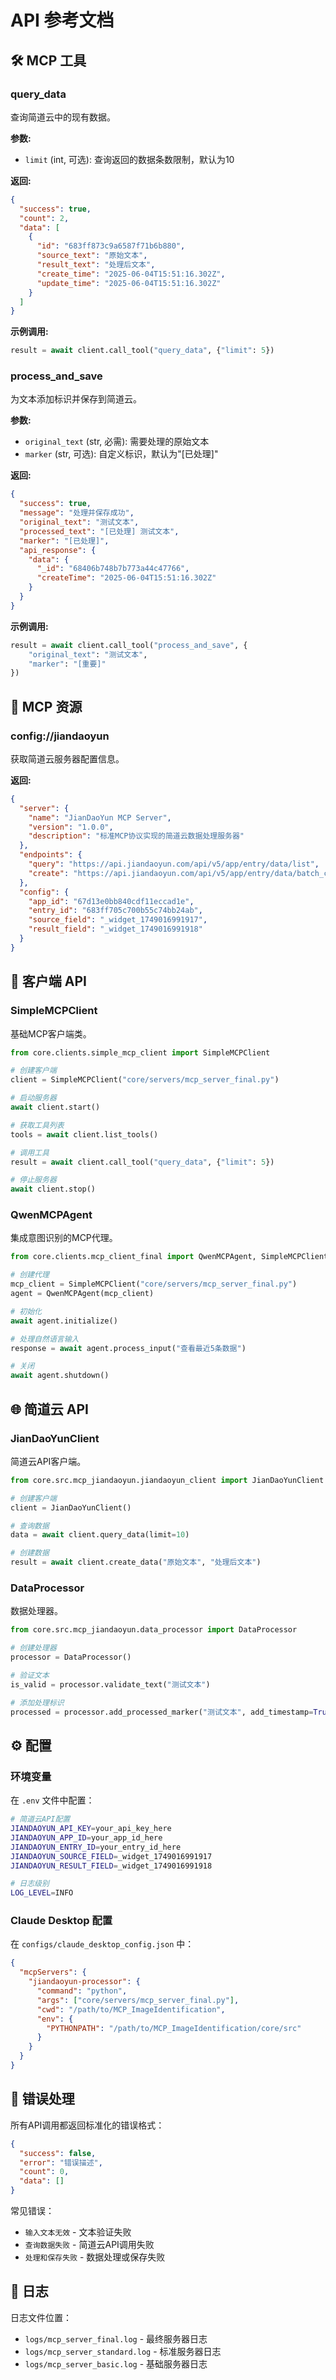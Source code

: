 # API 参考文档

## 🛠️ MCP 工具

### query_data

查询简道云中的现有数据。

**参数:**
- `limit` (int, 可选): 查询返回的数据条数限制，默认为10

**返回:**
```json
{
  "success": true,
  "count": 2,
  "data": [
    {
      "id": "683ff873c9a6587f71b6b880",
      "source_text": "原始文本",
      "result_text": "处理后文本",
      "create_time": "2025-06-04T15:51:16.302Z",
      "update_time": "2025-06-04T15:51:16.302Z"
    }
  ]
}
```

**示例调用:**
```python
result = await client.call_tool("query_data", {"limit": 5})
```

### process_and_save

为文本添加标识并保存到简道云。

**参数:**
- `original_text` (str, 必需): 需要处理的原始文本
- `marker` (str, 可选): 自定义标识，默认为"[已处理]"

**返回:**
```json
{
  "success": true,
  "message": "处理并保存成功",
  "original_text": "测试文本",
  "processed_text": "[已处理] 测试文本",
  "marker": "[已处理]",
  "api_response": {
    "data": {
      "_id": "68406b748b7b773a44c47766",
      "createTime": "2025-06-04T15:51:16.302Z"
    }
  }
}
```

**示例调用:**
```python
result = await client.call_tool("process_and_save", {
    "original_text": "测试文本",
    "marker": "[重要]"
})
```

## 📁 MCP 资源

### config://jiandaoyun

获取简道云服务器配置信息。

**返回:**
```json
{
  "server": {
    "name": "JianDaoYun MCP Server",
    "version": "1.0.0",
    "description": "标准MCP协议实现的简道云数据处理服务器"
  },
  "endpoints": {
    "query": "https://api.jiandaoyun.com/api/v5/app/entry/data/list",
    "create": "https://api.jiandaoyun.com/api/v5/app/entry/data/batch_create"
  },
  "config": {
    "app_id": "67d13e0bb840cdf11eccad1e",
    "entry_id": "683ff705c700b55c74bb24ab",
    "source_field": "_widget_1749016991917",
    "result_field": "_widget_1749016991918"
  }
}
```

## 🔧 客户端 API

### SimpleMCPClient

基础MCP客户端类。

```python
from core.clients.simple_mcp_client import SimpleMCPClient

# 创建客户端
client = SimpleMCPClient("core/servers/mcp_server_final.py")

# 启动服务器
await client.start()

# 获取工具列表
tools = await client.list_tools()

# 调用工具
result = await client.call_tool("query_data", {"limit": 5})

# 停止服务器
await client.stop()
```

### QwenMCPAgent

集成意图识别的MCP代理。

```python
from core.clients.mcp_client_final import QwenMCPAgent, SimpleMCPClient

# 创建代理
mcp_client = SimpleMCPClient("core/servers/mcp_server_final.py")
agent = QwenMCPAgent(mcp_client)

# 初始化
await agent.initialize()

# 处理自然语言输入
response = await agent.process_input("查看最近5条数据")

# 关闭
await agent.shutdown()
```

## 🌐 简道云 API

### JianDaoYunClient

简道云API客户端。

```python
from core.src.mcp_jiandaoyun.jiandaoyun_client import JianDaoYunClient

# 创建客户端
client = JianDaoYunClient()

# 查询数据
data = await client.query_data(limit=10)

# 创建数据
result = await client.create_data("原始文本", "处理后文本")
```

### DataProcessor

数据处理器。

```python
from core.src.mcp_jiandaoyun.data_processor import DataProcessor

# 创建处理器
processor = DataProcessor()

# 验证文本
is_valid = processor.validate_text("测试文本")

# 添加处理标识
processed = processor.add_processed_marker("测试文本", add_timestamp=True)
```

## ⚙️ 配置

### 环境变量

在 `.env` 文件中配置：

```bash
# 简道云API配置
JIANDAOYUN_API_KEY=your_api_key_here
JIANDAOYUN_APP_ID=your_app_id_here
JIANDAOYUN_ENTRY_ID=your_entry_id_here
JIANDAOYUN_SOURCE_FIELD=_widget_1749016991917
JIANDAOYUN_RESULT_FIELD=_widget_1749016991918

# 日志级别
LOG_LEVEL=INFO
```

### Claude Desktop 配置

在 `configs/claude_desktop_config.json` 中：

```json
{
  "mcpServers": {
    "jiandaoyun-processor": {
      "command": "python",
      "args": ["core/servers/mcp_server_final.py"],
      "cwd": "/path/to/MCP_ImageIdentification",
      "env": {
        "PYTHONPATH": "/path/to/MCP_ImageIdentification/core/src"
      }
    }
  }
}
```

## 🚨 错误处理

所有API调用都返回标准化的错误格式：

```json
{
  "success": false,
  "error": "错误描述",
  "count": 0,
  "data": []
}
```

常见错误：
- `输入文本无效` - 文本验证失败
- `查询数据失败` - 简道云API调用失败
- `处理和保存失败` - 数据处理或保存失败

## 📝 日志

日志文件位置：
- `logs/mcp_server_final.log` - 最终服务器日志
- `logs/mcp_server_standard.log` - 标准服务器日志
- `logs/mcp_server_basic.log` - 基础服务器日志
